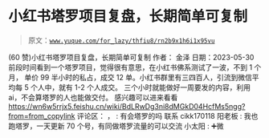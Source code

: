 # 小红书塔罗项目复盘，长期简单可复制

> 原文：[`www.yuque.com/for_lazy/thfiu8/rn2b9x1h6i1x95vu`](https://www.yuque.com/for_lazy/thfiu8/rn2b9x1h6i1x95vu)

<ne-h2 id="a8dd8484" data-lake-id="a8dd8484"><ne-heading-ext><ne-heading-anchor></ne-heading-anchor><ne-heading-fold></ne-heading-fold></ne-heading-ext><ne-heading-content><ne-text id="u3bd447cb">(60 赞)小红书塔罗项目复盘，长期简单可复制</ne-text></ne-heading-content></ne-h2> <ne-p id="u21414cb4" data-lake-id="u21414cb4"><ne-text id="ue7a7ee2d">作者： 金泽</ne-text></ne-p> <ne-p id="u102782f3" data-lake-id="u102782f3"><ne-text id="uaf60f043">日期：2023-05-30</ne-text></ne-p> <ne-p id="u82df9cfb" data-lake-id="u82df9cfb"><ne-text id="ubbc464e7">前段时间看到一个塔罗项目，觉得很有意思，在小红书佛系测试了一波，不到 1 个月，</ne-text></ne-p> <ne-p id="u0512cd9a" data-lake-id="u0512cd9a"><ne-text id="u854940d0">单价 99 半小时的私占，成交 12 单。小红书群里有三四百人，引流到微信平均每 5 个人中，就有 1-2 个人成交。</ne-text></ne-p> <ne-p id="u44a72ebb" data-lake-id="u44a72ebb"><ne-text id="u28a83a4c">三个小时就能做好一周要发的内容，利用 ai，不会算塔罗的人也能做交付。</ne-text></ne-p> <ne-p id="u32f8f725" data-lake-id="u32f8f725"><ne-text id="uf2df2a1c">感兴趣可以进来看看</ne-text></ne-p> <ne-p id="u7d600443" data-lake-id="u7d600443">[<ne-text id="u55b41f80">https://wn6w5rrjx5.feishu.cn/wiki/BdLRwDg3ni8dMGkD04HcfMs5ngg?from=from_copylink</ne-text>](https://wn6w5rrjx5.feishu.cn/wiki/BdLRwDg3ni8dMGkD04HcfMs5ngg?from=from_copylink)</ne-p> <ne-hole id="u10ee2f00" data-lake-id="u10ee2f00"><ne-card data-card-name="hr" data-card-type="block" id="jIORj" data-event-boundary="card"><ne-p id="ud57cf622" data-lake-id="ud57cf622"><ne-text id="u31ac4778">评论区：</ne-text></ne-p> <ne-p id="uee359f0e" data-lake-id="uee359f0e"><ne-text id="ua65b0475">， : 有会塔罗的吗 联系 cikk170118</ne-text> <ne-text id="u43031c67">阳老板 : 我也跑塔罗，一天更新 70 个号，有同做塔罗流量的可以交流</ne-text> <ne-text id="u8b31533d">小太阳 : ➕微</ne-text></ne-p></ne-card></ne-hole>